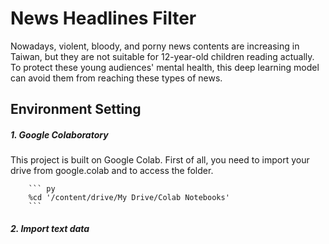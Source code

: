 # News Headlines Filter
Nowadays, violent, bloody, and porny news contents are increasing in Taiwan, but they are not suitable for 12-year-old children reading actually. To protect these young audiences' mental health, this deep learning model can avoid them from reaching these types of news.

## Environment Setting
 ##### 1. Google Colaboratory
 This project is built on Google Colab. First of all, you need to import your drive from google.colab and to access the folder.
 
        ``` py
        %cd '/content/drive/My Drive/Colab Notebooks'
        ```
 
 ##### 2. Import text data

